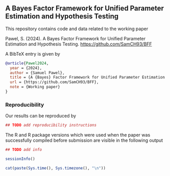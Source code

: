 ## A Bayes Factor Framework for Unified Parameter Estimation and Hypothesis Testing

This repository contains code and data related to the working paper

  Pawel, S. (2024). A Bayes Factor Framework for Unified Parameter Estimation
  and Hypothesis Testing. <https://github.com/SamCH93/BFF>
  
A BibTeX entry is given by

```BibTeX
@article{Pawel2024,
  year = {2024},
  author = {Samuel Pawel},
  title = {A {Bayes} Factor Framework for Unified Parameter Estimation and Hypothesis Testing},
  url = {https://github.com/SamCH93/BFF},
  note = {Working paper}
}
```

### Reproducibility

Our results can be reproduced by

``` r
## TODO add reproducibility instructions

```

The R and R package versions which were used when the paper was
successfully compiled before submission are visible in the following output

``` r
## TODO add info 

sessionInfo()

cat(paste(Sys.time(), Sys.timezone(), "\n"))

```
